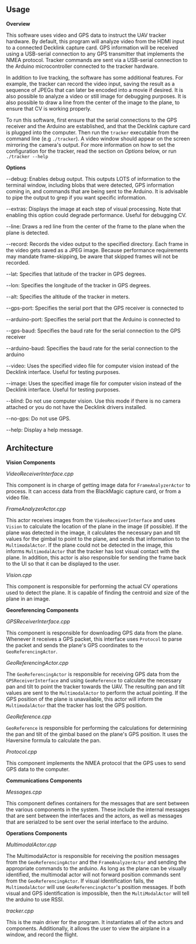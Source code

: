 Usage
-----

**Overview**

This software uses video and GPS data to instruct the UAV tracker hardware. By default,
this program will analyze video from the HDMI input to a connected Decklink capture card. GPS
information will be received using a USB-serial connection to any GPS transmitter that
implements the NMEA protocol. Tracker commands are sent via a USB-serial connection to the 
Arduino microcontroller connected to the tracker hardware.

In addition to live tracking, the software has some additional features. For example, the 
tracker can record the video input, saving the result as a sequence of JPEGs that can later
be encoded into a movie if desired. It is also possible to analyze a video or still image for
debugging purposes. It is also possible to draw a line from the center of the image to the 
plane, to ensure that CV is working properly.

To run this software, first ensure that the serial connections to the GPS receiver and the 
Arduino are established, and that the Decklink capture card is plugged into the computer. Then
run the `tracker` executable from the command line (e.g `./tracker`). A video window should 
appear on the screen mirroring the camera's output. For more information on how to set 
the configuration for the tracker, read the section on _Options_ below, or run 
`./tracker --help`


**Options**

--debug: Enables debug output. This outputs LOTS of information to the terminal window,
         including blobs that were detected, GPS information coming in, and commands that
         are being sent to the Arduino. It is advisable to pipe the output to grep if you want
         specific information.

--extras: Displays the image at each step of visual processing. Note that enabling this option
          could degrade performance. Useful for debugging CV.

--line: Draws a red line from the center of the frame to the plane when the plane is
        detected.

--record: Records the video output to the specified directory. Each frame in the video gets 
          saved as a JPEG image. Because performance requirements may mandate frame-skipping,
          be aware that skipped frames will not be recorded.

--lat: Specifies that latitude of the tracker in GPS degrees.

--lon: Specifies the longitude of the tracker in GPS degrees.

--alt: Specifies the altitude of the tracker in meters.

--gps-port: Specifies the serial port that the GPS receiver is connected to

--arduino-port: Specifies the serial port that the Arduino is connected to

--gps-baud: Specifies the baud rate for the serial connection to the GPS receiver

--arduino-baud: Specifies the baud rate for the serial connection to the arduino

--video: Uses the specified video file for computer vision instead of the Decklink interface.
         Useful for testing purposes. 

--image: Uses the specified image file for computer vision instead of the Decklink interface.
         Useful for testing purposes.

--blind: Do not use computer vision. Use this mode if there is no camera attached or you do not
         have the Decklink drivers installed.

--no-gps: Do not use GPS.

--help: Display a help message.

Architecture
------------

**Vision Components**

*VideoReceiverInterface.cpp*

This component is in charge of getting image data for `FrameAnalyzerActor` to process. It can 
access data from the BlackMagic capture card, or from a video file. 


*FrameAnalyzerActor.cpp*

This actor receives images from the `VideoReceiverInterface` and uses `Vision` to calculate
the location of the plane in the image (if possible). If the plane was detected in the image,
it calculates the necessary pan and tilt values for the gimbal to point to the plane, and sends
that information to the `MultimodalActor`. If the plane could not be detected in the image, 
this informs `MultimodalActor` that the tracker has lost visual contact with the plane. In
addition, this actor is also responsible for sending the frame back to the UI so that it can be
displayed to the user.


*Vision.cpp*

This component is responsible for performing the actual CV operations used to detect the 
plane. It is capable of finding the centroid and size of the plane in an image.


**Georeferencing Components**

*GPSReceiverInterface.cpp*

This component is responsible for downloading GPS data from the plane. Whenever it receives a GPS
packet, this interface uses `Protocol` to parse the packet and sends the plane's GPS 
coordinates to the `GeoReferencingActor`.


*GeoReferencingActor.cpp*

The `GeoReferencingActor` is responsible for receiving GPS data from the `GPSReceiverInterface`
and using `GeoReference` to calculate the necessary pan and tilt to point the tracker towards 
the UAV. The resulting pan and tilt values are sent to the `MultimodalActor` to perform the 
actual pointing. If the GPS position of the plane is unavailable, this actor will inform the 
`MultimodalActor` that the tracker has lost the GPS position.


*GeoReference.cpp*

`GeoReference` is responsible for performing the calculations for determining the pan
and tilt of the gimbal based on the plane's GPS position. It uses the Haversine formula to
calculate the pan.

*Protocol.cpp*

This component implements the NMEA protocol that the GPS uses to send GPS data to the computer.


**Communications Components**

*Messages.cpp*

This component defines containers for the messages that are sent between the various
components in the system. These include the internal messages that are sent between the 
interfaces and the actors, as well as messages that are serialzed to be sent over the serial 
interface to the arduino.


**Operations Components**

*MultimodalActor.cpp*

The MultimodalActor is responsible for receiving the position messages from the 
`GeoReferencingActor` and the `FrameAnalyzerActor` and sending the appropriate commands to 
the arduino. As long as the plane can be visually identified, the multimodal actor will not
forward position commands sent from the `GeoReferencingActor`. If visual identification fails,
the `MultimodalActor` will use `GeoReferencingActor`'s position messages. If both visual and 
GPS identification is impossible, then the `MultiModalActor` will tell the arduino to use
RSSI. 

*tracker.cpp*

This is the main driver for the program. It instantiates all of the actors and components. 
Additionally, it allows the user to view the airplane in a window, and record the flight.
